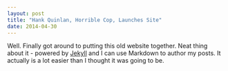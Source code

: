 ```yaml
---
layout: post
title: "Hank Quinlan, Horrible Cop, Launches Site"
date: 2014-04-30
---
```

Well. Finally got around to putting this old website together. 
Neat thing about it - powered by [Jekyll](http://jekyllrb.com) and I can use Markdown
to author my posts. It actually is a lot easier than I thought it was going to be.
